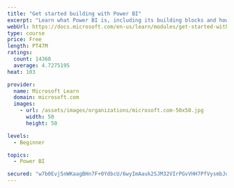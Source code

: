 ```yaml
---
title: "Get started building with Power BI"
excerpt: "Learn what Power BI is, including its building blocks and how they work together."
webUrl: https://docs.microsoft.com/en-us/learn/modules/get-started-with-power-bi/
type: course
price: Free
length: PT47M
ratings:
  count: 14368
  average: 4.7275195
heat: 103

provider:
  name: Microsoft Learn
  domain: microsoft.com
  images:
    - url: /assets/images/organizations/microsoft.com-50x50.jpg
      width: 50
      height: 50

levels:
  - Beginner

topics:
  - Power BI

secured: "w7b0Evj5nWKaagBHn7F+0YdbcU/6wyImAauk2SJM32VIrPGvVHH7PfVysmbJqjgcSGBz8odM1S8zVtJNK5FG+Whu3ULzSYeAx01dGToHp4nPZFbmZLCdmMck2G/gNJtlL+kRIfqiK0XCZHvb259MY04s2sOq4NRneO6RnG66ReayuG2qDbkTK6qcp05VV4qgMiccX8TVUrCHNT+2q7oYN1Xr5l2LbH+NqTEPe79fNbj8+kGIzubgqJ3xpaJAo3ZjJAlsNeu6DI8fepQeKyIK/JvKnruGZ4B/ZiCkrH0I4/GuV+lIemwy/bbGkkLgg+Za69qFu38VGxPasr7CU/Zui0AjimUsL6c49F747vnyI19+o/3tj3EZfQdBRwAnjfa6RykWHZf9gH8ibYeX9rhKPw==;CLs52R7UyM0CLOlcGSzJqg=="
---
```


